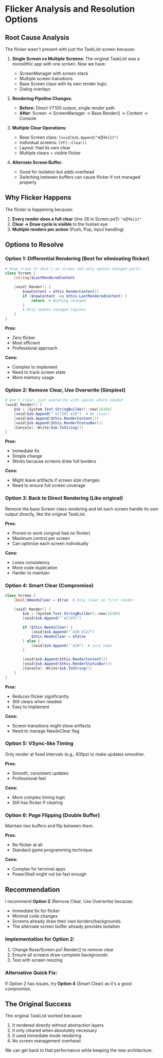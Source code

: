 # Flicker Analysis and Resolution Options

## Root Cause Analysis

The flicker wasn't present with just the TaskList screen because:

1. **Single Screen vs Multiple Screens**: The original TaskList was a monolithic app with one screen. Now we have:
   - ScreenManager with screen stack
   - Multiple screen transitions
   - Base Screen class with its own render logic
   - Dialog overlays

2. **Rendering Pipeline Changes**:
   - **Before**: Direct VT100 output, single render path
   - **After**: Screen → ScreenManager → Base.Render() → Content → Console

3. **Multiple Clear Operations**:
   - Base Screen class: `[void]$sb.Append("`e[H`e[2J")`
   - Individual screens: `[VT]::Clear()`
   - Layout: Had its own clear
   - Multiple clears = visible flicker

4. **Alternate Screen Buffer**:
   - Good for isolation but adds overhead
   - Switching between buffers can cause flicker if not managed properly

## Why Flicker Happens

The flicker is happening because:

1. **Every render does a full clear** (line 26 in Screen.ps1): `"`e[H`e[2J"`
2. **Clear → Draw cycle is visible** to the human eye
3. **Multiple renders per action** (Push, Pop, input handling)

## Options to Resolve

### Option 1: **Differential Rendering** (Best for eliminating flicker)
```powershell
# Keep track of what's on screen and only update changed parts
class Screen {
    [string]$LastRenderedContent
    
    [void] Render() {
        $newContent = $this.RenderContent()
        if ($newContent -eq $this.LastRenderedContent) {
            return  # Nothing changed
        }
        # Only update changed regions
    }
}
```

**Pros:**
- Zero flicker
- Most efficient
- Professional approach

**Cons:**
- Complex to implement
- Need to track screen state
- More memory usage

### Option 2: **Remove Clear, Use Overwrite** (Simplest)
```powershell
# Don't clear, just overwrite with spaces where needed
[void] Render() {
    $sb = [System.Text.StringBuilder]::new(16384)
    [void]$sb.Append("`e[?25l`e[H")  # No clear!
    [void]$sb.Append($this.RenderContent())
    [void]$sb.Append($this.RenderStatusBar())
    [Console]::Write($sb.ToString())
}
```

**Pros:**
- Immediate fix
- Simple change
- Works because screens draw full borders

**Cons:**
- Might leave artifacts if screen size changes
- Need to ensure full screen coverage

### Option 3: **Back to Direct Rendering** (Like original)
Remove the base Screen class rendering and let each screen handle its own output directly, like the original TaskList.

**Pros:**
- Proven to work (original had no flicker)
- Maximum control per screen
- Can optimize each screen individually

**Cons:**
- Loses consistency
- More code duplication
- Harder to maintain

### Option 4: **Smart Clear** (Compromise)
```powershell
class Screen {
    [bool]$NeedsClear = $true  # Only clear on first render
    
    [void] Render() {
        $sb = [System.Text.StringBuilder]::new(16384)
        [void]$sb.Append("`e[?25l")
        
        if ($this.NeedsClear) {
            [void]$sb.Append("`e[H`e[2J")
            $this.NeedsClear = $false
        } else {
            [void]$sb.Append("`e[H")  # Just home
        }
        
        [void]$sb.Append($this.RenderContent())
        [void]$sb.Append($this.RenderStatusBar())
        [Console]::Write($sb.ToString())
    }
}
```

**Pros:**
- Reduces flicker significantly
- Still clears when needed
- Easy to implement

**Cons:**
- Screen transitions might show artifacts
- Need to manage NeedsClear flag

### Option 5: **VSync-like Timing**
Only render at fixed intervals (e.g., 60fps) to make updates smoother.

**Pros:**
- Smooth, consistent updates
- Professional feel

**Cons:**
- More complex timing logic
- Still has flicker if clearing

### Option 6: **Page Flipping** (Double Buffer)
Maintain two buffers and flip between them.

**Pros:**
- No flicker at all
- Standard game programming technique

**Cons:**
- Complex for terminal apps
- PowerShell might not be fast enough

## Recommendation

I recommend **Option 2** (Remove Clear, Use Overwrite) because:
- Immediate fix for flicker
- Minimal code changes
- Screens already draw their own borders/backgrounds
- The alternate screen buffer already provides isolation

### Implementation for Option 2:

1. Change Base/Screen.ps1 Render() to remove clear
2. Ensure all screens draw complete backgrounds
3. Test with screen resizing

### Alternative Quick Fix:
If Option 2 has issues, try **Option 4** (Smart Clear) as it's a good compromise.

## The Original Success

The original TaskList worked because:
1. It rendered directly without abstraction layers
2. It only cleared when absolutely necessary
3. It used immediate mode rendering
4. No screen management overhead

We can get back to that performance while keeping the new architecture.